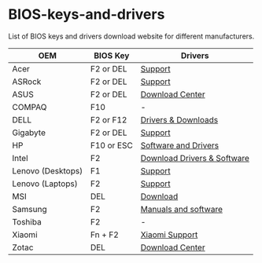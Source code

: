# BIOS-keys-and-drivers
List of BIOS keys and drivers download website for different manufacturers.


| OEM | BIOS Key | Drivers |
| -- | -- | -- |
| Acer | F2 or DEL | [Support](https://www.acer.com/us-en/support/drivers-and-manuals) |
| ASRock | F2 or DEL | [Support](https://www.asrock.com/support/index.asp) |
| ASUS | F2 or DEL | [Download Center](https://www.asus.com/support/download-center) |
| COMPAQ | F10 | - |
| DELL | F2 or F12 | [Drivers & Downloads](https://www.dell.com/support/home/en-us?app=drivers) |
| Gigabyte | F2 or DEL | [Support](https://www.gigabyte.com/Support) |
| HP | F10 or ESC | [Software and Drivers](https://support.hp.com/us-en/drivers) |
| Intel | F2 | [Download Drivers & Software](https://www.intel.com/content/www/us/en/download-center/home.html) |
| Lenovo (Desktops) | F1 | [Support](https://pcsupport.lenovo.com/us/en/) |
| Lenovo (Laptops) | F2 | [Support](https://pcsupport.lenovo.com/us/en/) |
| MSI | DEL | [Download](https://us.msi.com/support/download/) |
| Samsung | F2 | [Manuals and software](https://www.samsung.com/us/support/downloads/) |
| Toshiba | F2 | - |
| Xiaomi | Fn + F2 | [Xiaomi Support](https://www.mi.com/global/support/) |
| Zotac | DEL | [Download Center](https://www.zotac.com/in/support) |
